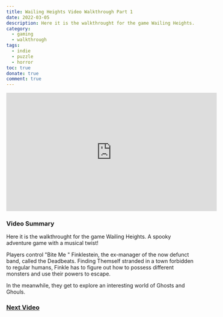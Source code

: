 ```yaml
---
title: Wailing Heights Video Walkthrough Part 1
date: 2022-03-05
description: Here it is the walkthrought for the game Wailing Heights. A spooky adventure game with a musical twist!  By taking over several creatures of the night 
category:
  - gaming
  - walkthrough
tags:
  - indie
  - puzzle
  - horror
toc: true
donate: true
comment: true
---
```


<iframe width="560" height="315" src="https://www.youtube.com/embed/RkK0neYB4lc?si=j7j9PpA0afGufV0f" title="YouTube video player" frameborder="0" allow="accelerometer; autoplay; clipboard-write; encrypted-media; gyroscope; picture-in-picture; web-share" referrerpolicy="strict-origin-when-cross-origin" allowfullscreen></iframe>

### **Video Summary**

Here it is the walkthrought for the game Wailing Heights. A spooky adventure game with a musical twist!

Players control "Bite Me " Finklestein, the ex-manager of the now defunct band, called the Deadbeats. Finding Themself stranded in a town forbidden to regular humans, Finkle has to figure out how to possess different monsters and use their powers to escape.

In the meanwhile, they get to explore an interesting world of Ghosts and Ghouls.

### [Next Video](https://www.ghastlymirror.xyz/blog/wailling-heights2)

